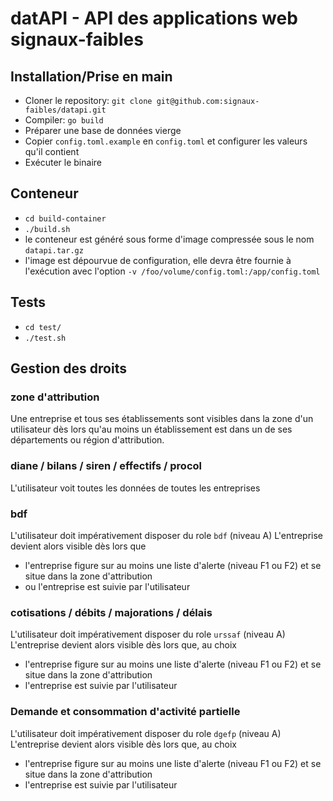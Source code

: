 # datAPI - API des applications web signaux-faibles

## Installation/Prise en main
-   Cloner le repository: `git clone git@github.com:signaux-faibles/datapi.git`  
-   Compiler: `go build`  
-   Préparer une base de données vierge
-   Copier `config.toml.example` en `config.toml` et configurer les valeurs qu'il contient
-   Exécuter le binaire

## Conteneur
-   `cd build-container`
-   `./build.sh`
-   le conteneur est généré sous forme d'image compressée sous le nom `datapi.tar.gz`
-   l'image est dépourvue de configuration, elle devra être fournie à l'exécution avec l'option `-v /foo/volume/config.toml:/app/config.toml`

## Tests
-   `cd test/`
-   `./test.sh`

## Gestion des droits
### zone d'attribution
Une entreprise et tous ses établissements sont visibles dans la zone d'un utilisateur dès lors qu'au moins un établissement est dans un de ses départements ou région d'attribution.

### diane / bilans / siren / effectifs / procol
L'utilisateur voit toutes les données de toutes les entreprises

### bdf
L'utilisateur doit impérativement disposer du role `bdf` (niveau A)
L'entreprise devient alors visible dès lors que
-   l'entreprise figure sur au moins une liste d'alerte (niveau F1 ou F2) et se situe dans la zone d'attribution
-   ou l'entreprise est suivie par l'utilisateur

### cotisations / débits / majorations / délais
L'utilisateur doit impérativement disposer du role `urssaf` (niveau A)
L'entreprise devient alors visible dès lors que, au choix
-   l'entreprise figure sur au moins une liste d'alerte (niveau F1 ou F2) et se situe dans la zone d'attribution
-   l'entreprise est suivie par l'utilisateur

### Demande et consommation d'activité partielle
L'utilisateur doit impérativement disposer du role `dgefp` (niveau A)
L'entreprise devient alors visible dès lors que, au choix
-   l'entreprise figure sur au moins une liste d'alerte (niveau F1 ou F2) et se situe dans la zone d'attribution
-   l'entreprise est suivie par l'utilisateur
